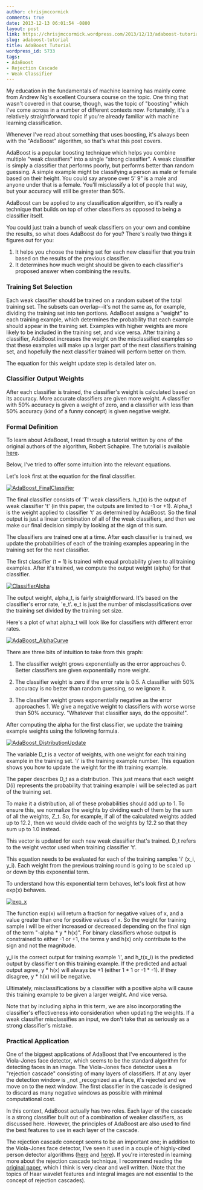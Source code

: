 ```yaml
---
author: chrisjmccormick
comments: true
date: 2013-12-13 06:01:54 -0800
layout: post
link: https://chrisjmccormick.wordpress.com/2013/12/13/adaboost-tutorial/
slug: adaboost-tutorial
title: AdaBoost Tutorial
wordpress_id: 5733
tags:
- AdaBoost
- Rejection Cascade
- Weak Classifier
---
```


My education in the fundamentals of machine learning has mainly come from Andrew Ng's excellent Coursera course on the topic. One thing that wasn't covered in that course, though, was the topic of "boosting" which I've come across in a number of different contexts now. Fortunately, it's a relatively straightforward topic if you're already familiar with machine learning classification.

Whenever I've read about something that uses boosting, it's always been with the "AdaBoost" algorithm, so that's what this post covers.

AdaBoost is a popular boosting technique which helps you combine multiple "weak classifiers" into a single "strong classifier". A weak classifier is simply a classifier that performs poorly, but performs better than random guessing. A simple example might be classifying a person as male or female based on their height. You could say anyone over 5' 9" is a male and anyone under that is a female. You'll misclassify a lot of people that way, but your accuracy will still be greater than 50%.

AdaBoost can be applied to any classification algorithm, so it's really a technique that builds on top of other classifiers as opposed to being a classifier itself.

You could just train a bunch of weak classifiers on your own and combine the results, so what does AdaBoost do for you? There's really two things it figures out for you:
1. It helps you choose the training set for each new classifier that you train based on the results of the previous classifier.
2. It determines how much weight should be given to each classifier's proposed answer when combining the results.


### Training Set Selection


Each weak classifier should be trained on a random subset of the total training set. The subsets can overlap--it's not the same as, for example, dividing the training set into ten portions. AdaBoost assigns a "weight" to each training example, which determines the probability that each example should appear in the training set. Examples with higher weights are more likely to be included in the training set, and vice versa. After training a classifier, AdaBoost increases the weight on the misclassified examples so that these examples will make up a larger part of the next classifiers training set, and hopefully the next classifier trained will perform better on them.

The equation for this weight update step is detailed later on.


### Classifier Output Weights


After each classifier is trained, the classifier's weight is calculated based on its accuracy. More accurate classifiers are given more weight. A classifier with 50% accuracy is given a weight of zero, and a classifier with less than 50% accuracy (kind of a funny concept) is given negative weight.


### Formal Definition


To learn about AdaBoost, I read through a tutorial written by one of the original authors of the algorithm, Robert Schapire. The tutorial is available [here](http://rob.schapire.net/papers/explaining-adaboost.pdf).

Below, I've tried to offer some intuition into the relevant equations.

Let's look first at the equation for the final classifier.

[![AdaBoost_FinalClassifier](http://chrisjmccormick.files.wordpress.com/2013/12/adaboost_finalclassifier.png)](http://chrisjmccormick.files.wordpress.com/2013/12/adaboost_finalclassifier.png)

The final classifier consists of 'T' weak classifiers. h_t(x) is the output of weak classifier 't' (in this paper, the outputs are limited to -1 or +1). Alpha_t is the weight applied to classifier 't' as determined by AdaBoost. So the final output is just a linear combination of all of the weak classifiers, and then we make our final decision simply by looking at the sign of this sum.

The classifiers are trained one at a time. After each classifier is trained, we update the probabilities of each of the training examples appearing in the training set for the next classifier.

The first classifier (t = 1) is trained with equal probability given to all training examples. After it's trained, we compute the output weight (alpha) for that classifier.

[![ClassifierAlpha](http://chrisjmccormick.files.wordpress.com/2013/12/classifieralpha.png)](http://chrisjmccormick.files.wordpress.com/2013/12/classifieralpha.png)

The output weight, alpha_t, is fairly straightforward. It's based on the classifier's error rate, 'e_t'. e_t is just the number of misclassifications over the training set divided by the training set size.

Here's a plot of what alpha_t will look like for classifiers with different error rates.

[![AdaBoost_AlphaCurve](http://chrisjmccormick.files.wordpress.com/2013/12/adaboost_alphacurve.png)](http://chrisjmccormick.files.wordpress.com/2013/12/adaboost_alphacurve.png)

There are three bits of intuition to take from this graph:



	
  1. The classifier weight grows exponentially as the error approaches 0. Better classifiers are given exponentially more weight.

	
  2. The classifier weight is zero if the error rate is 0.5. A classifier with 50% accuracy is no better than random guessing, so we ignore it.

	
  3. The classifier weight grows exponentially negative as the error approaches 1. We give a negative weight to classifiers with worse worse than 50% accuracy. "Whatever that classifier says, do the opposite!".


After computing the alpha for the first classifier, we update the training example weights using the following formula.

[![AdaBoost_DistributionUpdate](http://chrisjmccormick.files.wordpress.com/2013/12/adaboost_distributionupdate.png)](http://chrisjmccormick.files.wordpress.com/2013/12/adaboost_distributionupdate.png)

The variable D_t is a vector of weights, with one weight for each training example in the training set. 'i' is the training example number. This equation shows you how to update the weight for the ith training example. 

The paper describes D_t as a distribution. This just means that each weight D(i) represents the probability that training example i will be selected as part of the training set. 

To make it a distribution, all of these probabilities should add up to 1. To ensure this, we normalize the weights by dividing each of them by the sum of all the weights, Z_t. So, for example, if all of the calculated weights added up to 12.2, then we would divide each of the weights by 12.2 so that they sum up to 1.0 instead.

This vector is updated for each new weak classifier that's trained. D_t refers to the weight vector used when training classifier 't'.

This equation needs to be evaluated for each of the training samples 'i' (x_i, y_i). Each weight from the previous training round is going to be scaled up or down by this exponential term.

To understand how this exponential term behaves, let's look first at how exp(x) behaves.

[![exp_x](http://chrisjmccormick.files.wordpress.com/2013/12/exp_x.png)](http://chrisjmccormick.files.wordpress.com/2013/12/exp_x.png)

The function exp(x) will return a fraction for negative values of x, and a value greater than one for positive values of x. So the weight for training sample i will be either increased or decreased depending on the final sign of the term "-alpha * y * h(x)". For binary classifiers whose output is constrained to either -1 or +1, the terms y and h(x) only contribute to the sign and not the magnitude.

y_i is the correct output for training example 'i', and h_t(x_i) is the predicted output by classifier t on this training example. If the predicted and actual output agree, y * h(x) will always be +1 (either 1 * 1 or -1 * -1). If they disagree, y * h(x) will be negative.

Ultimately, misclassifications by a classifier with a positive alpha will cause this training example to be given a larger weight. And vice versa.

Note that by including alpha in this term, we are also incorporating the classifier's effectiveness into consideration when updating the weights. If a weak classifier misclassifies an input, we don't take that as seriously as a strong classifier's mistake.


### Practical Application


One of the biggest applications of AdaBoost that I've encountered is the Viola-Jones face detector, which seems to be the standard algorithm for detecting faces in an image. The Viola-Jones face detector uses a "rejection cascade" consisting of many layers of classifiers. If at any layer the detection window is _not _recognized as a face, it's rejected and we move on to the next window. The first classifier in the cascade is designed to discard as many negative windows as possible with minimal computational cost.

In this context, AdaBoost actually has two roles. Each layer of the cascade is a strong classifier built out of a combination of weaker classifiers, as discussed here. However, the principles of AdaBoost are also used to find the best features to use in each layer of the cascade. 

The rejection cascade concept seems to be an important one; in addition to the Viola-Jones face detector, I've seen it used in a couple of highly-cited person detector algorithms ([here](http://lbmedia.ece.ucsb.edu/research/human/human.htm) and [here](http://pages.ucsd.edu/~ztu/publication/dollarBMVC09ChnFtrs_0.pdf)). If you're interested in learning more about the rejection cascade technique, I recommend reading the [original paper](http://www.cs.utexas.edu/~grauman/courses/spring2007/395T/papers/viola_cvpr2001.pdf), which I think is very clear and well written. (Note that the topics of Haar wavelet features and integral images are not essential to the concept of rejection cascades).
